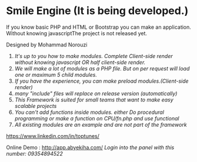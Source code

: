Smile Engine (It is being developed.)
=======
If you know basic PHP and HTML or Bootstrap you can make an application. Without knowing javascriptThe project is not released yet.

Designed by Mohammad Norouzi

1. _It's up to you how to make modules. Complete Client-side render without knowing javascript OR half client-side render._
2. _We will make a lot of modules as a PHP file. But on per request will load one or maximum 5 child modules._
3. _If you have the experience, you can make preload modules.(Client-side render)_
4. _many "include" files will replace on release version (automatically)_
5. _This Framework is suited for small teams that want to make easy scalable projects_
6. _You can't add functions inside modules. either Do procedural programming or make a function on CPU/fn.php and use functional_
7. _All existing modules are an example and are not part of the framework_


https://www.linkedin.com/in/toptunes/

Online Demo : http://app.abyekiha.com/
_Login into the panel with this number: 09354894522_


